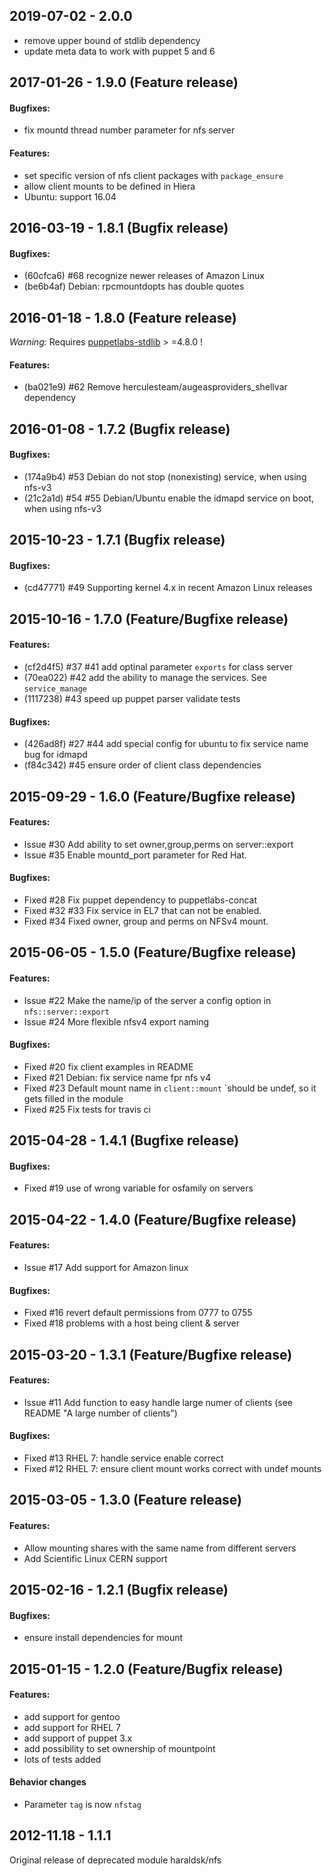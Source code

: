 ## 2019-07-02 - 2.0.0

- remove upper bound of stdlib dependency
- update meta data to work with puppet 5 and 6

## 2017-01-26 - 1.9.0 (Feature release)

#### Bugfixes:

- fix mountd thread number parameter for nfs server

#### Features:

- set specific version of nfs client packages with `package_ensure`
- allow client mounts to be defined in Hiera
- Ubuntu: support 16.04

## 2016-03-19 - 1.8.1 (Bugfix release)

#### Bugfixes:

- (60cfca6) #68 recognize newer releases of Amazon Linux
- (be6b4af) Debian: rpcmountdopts has double quotes

## 2016-01-18 - 1.8.0 (Feature release)

*Warning:* Requires [puppetlabs-stdlib](https://github.com/puppetlabs/puppetlabs-stdlib) > =4.8.0 !

#### Features:

- (ba021e9) #62 Remove herculesteam/augeasproviders_shellvar dependency

## 2016-01-08 - 1.7.2 (Bugfix release)

#### Bugfixes:

- (174a9b4) #53 Debian do not stop (nonexisting) service, when using nfs-v3
- (21c2a1d) #54 #55 Debian/Ubuntu enable the idmapd service on boot, when using nfs-v3

## 2015-10-23 - 1.7.1 (Bugfix release)

#### Bugfixes:

- (cd47771) #49 Supporting kernel 4.x in recent Amazon Linux releases 

## 2015-10-16 - 1.7.0 (Feature/Bugfixe release)

#### Features:

- (cf2d4f5) #37 #41 add optinal parameter `exports` for class server
- (70ea022) #42 add the ability to manage the services. See `service_manage`
- (1117238) #43 speed up puppet parser validate tests

#### Bugfixes:

- (426ad8f) #27 #44 add special config for ubuntu to fix service name bug for idmapd
- (f84c342) #45 ensure order of client class dependencies

## 2015-09-29 - 1.6.0 (Feature/Bugfixe release)

#### Features:

- Issue #30 Add ability to set owner,group,perms on server::export
- Issue #35 Enable mountd_port parameter for Red Hat.

#### Bugfixes:

- Fixed #28 Fix puppet dependency to puppetlabs-concat
- Fixed #32 #33 Fix service in EL7 that can not be enabled.
- Fixed #34 Fixed owner, group and perms on NFSv4 mount.

## 2015-06-05 - 1.5.0 (Feature/Bugfixe release)

#### Features:

- Issue #22 Make the name/ip of the server a config option in `nfs::server::export`
- Issue #24 More flexible nfsv4 export naming

#### Bugfixes:

- Fixed #20 fix client examples in README
- Fixed #21 Debian: fix service name fpr nfs v4
- Fixed #23 Default mount name in `client::mount` `should be undef, so it gets filled in the module
- Fixed #25 Fix tests for travis ci

## 2015-04-28 - 1.4.1 (Bugfixe release)

#### Bugfixes:

- Fixed #19 use of wrong variable for osfamily on servers

## 2015-04-22 - 1.4.0 (Feature/Bugfixe release)

#### Features:

- Issue #17 Add support for Amazon linux

#### Bugfixes:

- Fixed #16 revert default permissions from 0777 to 0755
- Fixed #18 problems with a host being client & server

## 2015-03-20 - 1.3.1 (Feature/Bugfixe release)

#### Features:

- Issue #11 Add function to easy handle large numer of clients (see README "A large number of clients")

#### Bugfixes:

- Fixed #13 RHEL 7: handle service enable correct
- Fixed #12 RHEL 7: ensure client mount works correct with undef mounts

## 2015-03-05 - 1.3.0 (Feature release)

#### Features:

- Allow mounting shares with the same name from different servers
- Add Scientific Linux CERN support

## 2015-02-16 - 1.2.1 (Bugfix release)

#### Bugfixes:

- ensure install dependencies for mount

## 2015-01-15 - 1.2.0 (Feature/Bugfix release)

#### Features:

- add support for gentoo
- add support for RHEL 7
- add support of puppet 3.x
- add possibility to set ownership of mountpoint
- lots of tests added

#### Behavior changes

- Parameter `tag` is now `nfstag`

## 2012-11.18 - 1.1.1

Original release of deprecated module haraldsk/nfs
